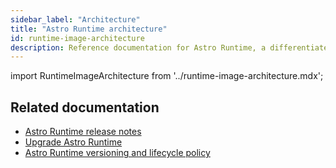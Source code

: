 ```yaml
---
sidebar_label: "Architecture"
title: "Astro Runtime architecture"
id: runtime-image-architecture
description: Reference documentation for Astro Runtime, a differentiated distribution of Apache Airflow.
---
```


import RuntimeImageArchitecture from '../runtime-image-architecture.mdx';

<RuntimeImageArchitecture product="Software" />

## Related documentation

- [Astro Runtime release notes](https://docs.astronomer.io/astro/runtime-release-notes)
- [Upgrade Astro Runtime](manage-airflow-versions.md)
- [Astro Runtime versioning and lifecycle policy](runtime-version-lifecycle-policy)